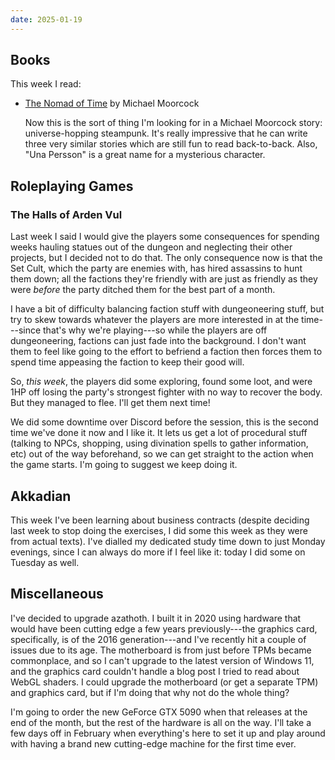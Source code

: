 ```yaml
---
date: 2025-01-19
---
```


## Books

This week I read:

- [The Nomad of Time][] by Michael Moorcock

  Now this is the sort of thing I'm looking for in a Michael Moorcock story:
  universe-hopping steampunk.  It's really impressive that he can write three
  very similar stories which are still fun to read back-to-back.  Also, "Una
  Persson" is a great name for a mysterious character.

[The Nomad of Time]: https://www.gollancz.co.uk/titles/michael-moorcock/the-nomad-of-time/9780575092693/


## Roleplaying Games

### The Halls of Arden Vul

Last week I said I would give the players some consequences for spending weeks
hauling statues out of the dungeon and neglecting their other projects, but I
decided not to do that.  The only consequence now is that the Set Cult, which
the party are enemies with, has hired assassins to hunt them down; all the
factions they're friendly with are just as friendly as they were *before* the
party ditched them for the best part of a month.

I have a bit of difficulty balancing faction stuff with dungeoneering stuff, but
try to skew towards whatever the players are more interested in at the
time---since that's why we're playing---so while the players are off
dungeoneering, factions can just fade into the background.  I don't want them to
feel like going to the effort to befriend a faction then forces them to spend
time appeasing the faction to keep their good will.

So, *this week*, the players did some exploring, found some loot, and were 1HP
off losing the party's strongest fighter with no way to recover the body.  But
they managed to flee.  I'll get them next time!

We did some downtime over Discord before the session, this is the second time
we've done it now and I like it.  It lets us get a lot of procedural stuff
(talking to NPCs, shopping, using divination spells to gather information, etc)
out of the way beforehand, so we can get straight to the action when the game
starts.  I'm going to suggest we keep doing it.


## Akkadian

This week I've been learning about business contracts (despite deciding last
week to stop doing the exercises, I did some this week as they were from actual
texts).  I've dialled my dedicated study time down to just Monday evenings,
since I can always do more if I feel like it: today I did some on Tuesday as
well.


## Miscellaneous

I've decided to upgrade azathoth.  I built it in 2020 using hardware that would
have been cutting edge a few years previously---the graphics card, specifically,
is of the 2016 generation---and I've recently hit a couple of issues due to its
age.  The motherboard is from just before TPMs became commonplace, and so I
can't upgrade to the latest version of Windows 11, and the graphics card
couldn't handle a blog post I tried to read about WebGL shaders.  I could
upgrade the motherboard (or get a separate TPM) and graphics card, but if I'm
doing that why not do the whole thing?

I'm going to order the new GeForce GTX 5090 when that releases at the end of the
month, but the rest of the hardware is all on the way.  I'll take a few days off
in February when everything's here to set it up and play around with having a
brand new cutting-edge machine for the first time ever.
